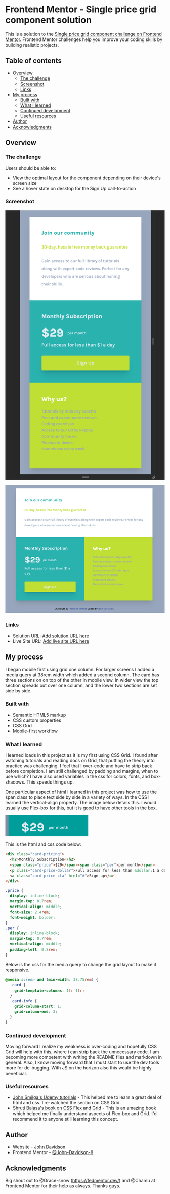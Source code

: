 # Frontend Mentor - Single price grid component solution

This is a solution to the [Single price grid component challenge on Frontend Mentor](https://www.frontendmentor.io/challenges/single-price-grid-component-5ce41129d0ff452fec5abbbc). Frontend Mentor challenges help you improve your coding skills by building realistic projects.

## Table of contents

- [Overview](#overview)
  - [The challenge](#the-challenge)
  - [Screenshot](#screenshot)
  - [Links](#links)
- [My process](#my-process)
  - [Built with](#built-with)
  - [What I learned](#what-i-learned)
  - [Continued development](#continued-development)
  - [Useful resources](#useful-resources)
- [Author](#author)
- [Acknowledgments](#acknowledgments)

## Overview

### The challenge

Users should be able to:

- View the optimal layout for the component depending on their device's screen size
- See a hover state on desktop for the Sign Up call-to-action

### Screenshot

![](./screenhots/mobile-screenshot.png)

![](./screenhots/desktop-screenshot.png)

### Links

- Solution URL: [Add solution URL here](https://github.com/John-Davidson-8/fem-single-price-grid-component)
- Live Site URL: [Add live site URL here](https://fem-single-price-grid-component-main.netlify.app/)

## My process

I began mobile first using grid one column. For larger screens I added a media query at 38rem width which added a second column. The card has three sections on on top of the other in mobile view. In wider view the top section spreads out over one column, and the lower two sections are set side by side.

### Built with

- Semantic HTML5 markup
- CSS custom properties
- CSS Grid
- Mobile-first workflow

### What I learned

I learned loads in this project as it is my first using CSS Grid. I found after watching tutorials and reading docs on Grid, that putting the theory into practice was challenging. I feel that I over-code and have to strip back before completion. I am still challenged by padding and margins, when to use which? I have also used variables in the css for colors, fonts, and box-shadows. This speeds things up.

One particular aspect of html I learned in this project was how to use the span class to place text side by side in a variety of ways. In the CSS I learned the vertical-align property. The image below details this. I would usually use Flex-box for this, but it is good to have other tools in the box.

![](./screenhots/span-class-example.png)

This is the html and css code below:

```html
<div class="card-pricing">
  <h2>Monthly Subscription</h2>
  <span class="price">$29</span><span class="per">per month</span>
  <p class="card-price-dollar">Full access for less than &dollar;1 a day</p>
  <a class="card-price-cta" href="#">Sign up</a>
</div>
```

```css
.price {
  display: inline-block;
  margin-top: 0.7rem;
  vertical-align: middle;
  font-size: 2.4rem;
  font-weight: bolder;
}
.per {
  display: inline-block;
  margin-top: 0.7rem;
  vertical-align: middle;
  padding-left: 0.8rem;
}
```

Below is the css for the media query to change the grid layout to make it responsive.

```css
@media screen and (min-width: 38.75rem) {
  .card {
    grid-template-columns: 1fr 1fr;
  }
  .card-info {
    grid-column-start: 1;
    grid-column-end: 3;
  }
}
```

### Continued development

Moving forward I realize my weakness is over-coding and hopefully CSS Grid will help with this, where i can strip back the unnecessary code. I am becoming more competent with writing the README files and markdown in general. Also, I know moving forward that I must start to use the dev tools more for de-bugging. With JS on the horizon also this would be highly beneficial.

### Useful resources

- [John Smilga's Udemy tutorials](https://www.udemy.com/course/in-depth-html-css-course-build-responsive-websites/) - This helped me to learn a great deal of html and css. I re-watched the section on CSS Grid.
- [Shruti Balasa's book on CSS Flex and Grid](https://shrutibalasa.gumroad.com/l/css-flex-and-grid) - This is an amazing book which helped me finally understand aspects of Flex-box and Grid. I'd recommend it to anyone still learning this concept.

## Author

- Website - [John Davidson ](https://www.upwork.com/en-gb/freelancers/~018613765e268de80b?viewMode=1)
- Frontend Mentor - [@John-Davidson-8](https://www.frontendmentor.io/profile/John-Davidson-8)

## Acknowledgments

Big shout out to @Grace-snow (https://fedmentor.dev/) and @Chamu at Frontend Mentor for their help as always. Thanks guys.
